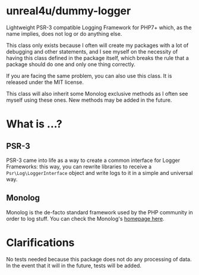 # unreal4u/dummy-logger

Lightweight PSR-3 compatible Logging Framework for PHP7+ which, as the name implies, does not log or do anything else.

This class only exists because I often will create my packages with a lot of debugging and other statements, and I see
myself on the necessity of having this class defined in the package itself, which breaks the rule that a package should
do one and only one thing correctly.

If you are facing the same problem, you can also use this class. It is released under the MIT license.

This class will also inherit some Monolog exclusive methods as I often see myself using these ones. New methods may be
added in the future.

# What is ...?

## PSR-3

PSR-3 came into life as a way to create a common interface for Logger Frameworks: this way, you can rewrite libraries to
receive a `Psr\Log\LoggerInterface` object and write logs to it in a simple and universal way.

## Monolog

Monolog is the de-facto standard framework used by the PHP community in order to log stuff. You can check the Monolog's
[homepage here](https://github.com/Seldaek/monolog).

# Clarifications

No tests needed because this package does not do any processing of data. In the event that it will in the future, tests
will be added.

